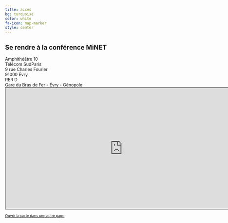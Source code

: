 ```yaml
---
title: accès
bg: turquoise
color: white
fa-icon: map-marker
style: center
---
```


## Se rendre à la conférence MiNET

<div class="row">
<div class="half column">
<i class="fa fa-map-marker"></i> Amphithéâtre 10<br>
Télécom SudParis<br>
9 rue Charles Fourier<br>
91000 Évry
</div>

<div class="half column">
<i class="fa fa-train"></i> RER D<br>
Gare du Bras de Fer - Évry - Génopole
</div>
</div>


<div class="video-container">
<center>
<iframe width="768" height="400" frameborder="0" scrolling="no" marginheight="0" marginwidth="0" src="https://www.openstreetmap.org/export/embed.html?bbox=2.4379456043243404%2C48.6220660725393%2C2.4486529827117915%2C48.62742734479704&amp;layer=mapnik&amp;marker=48.62474677985841%2C2.4432992935180664" style="border: 1px solid black"></iframe>
</center>
</div>


<small><a href="https://www.openstreetmap.org/?mlat=48.62475&amp;mlon=2.44330#map=17/48.62475/2.44330">Ouvrir la carte dans une autre page</a></small>
